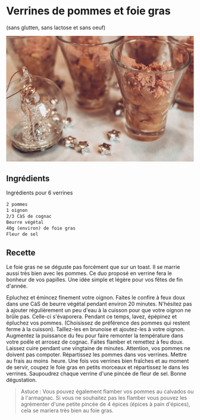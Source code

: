 # Verrines de pommes et foie gras
(sans glutten, sans lactose et sans oeuf)  

![](../img/verrines-pommes-foie-gras4.jpg)

## Ingrédients
Ingrédients pour 6 verrines

    2 pommes
    1 oignon
    2/3 CàS de cognac
    Beurre végétal
    40g (environ) de foie gras
    Fleur de sel

## Recette
Le foie gras ne se déguste pas forcément que sur un toast. Il se marrie aussi très bien avec les pommes. Ce duo proposé en verrine fera le bonheur de vos papilles. Une idée simple et légère pour vos fêtes de fin d'année.

Epluchez et émincez finement votre oignon. Faites le confire à feux doux dans une CàS de beurre végétal pendant environ 20 minutes. N'hésitez pas à ajouter régulièrement un peu d'eau à la cuisson pour que votre oignon ne brûle pas. Celle-ci s'évaporera.
Pendant ce temps, lavez, épépinez et épluchez vos pommes. (Choisissez de préférence des pommes qui restent ferme à la cuisson). Taillez-les en brunoise et ajoutez-les à votre oignon. Augmentez la puissance du feu pour faire remonter la température dans votre poêle et arrosez de cognac. Faites flamber et remettez à feu doux. Laissez cuire pendant une vingtaine de minutes. Attention, vos pommes ne doivent pas compoter.
Répartissez les pommes dans vos verrines. Mettre au frais au moins  heure. Une fois vos verrines bien fraîches et au moment de servir, coupez le foie gras en petits morceaux et répartissez le dans les verrines. Saupoudrez chaque verrine d'une pincée de fleur de sel.
Bonne dégustation.

> Astuce : Vous pouvez également flamber vos pommes au calvados ou à l'armagnac. Si vous ne souhaitez pas les flamber vous pouvez les agrémenter d'une petite pincée de 4 épices (épices à pain d'épices), cela se mariera très bien au foie gras.
